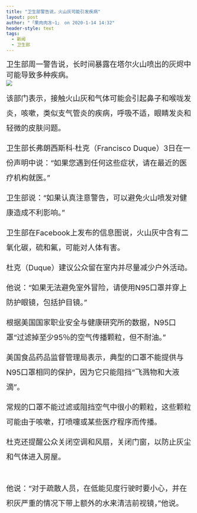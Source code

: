 ```yaml
---
title: "卫生部警告说，火山灰可能引发疾病"
layout: post
author: "「果肉肉冻~1」 on 2020-1-14 14:32"
header-style: text
tags:
  - 新闻
  - 卫生部
---
```


<head></head>
<body>
 <font color="#222222"><font face="Baskerville, &amp;quot"><font style="font-size:20px">卫生部周一警告说，长时间暴露在塔尔火山喷出的灰烬中可能导致多种疾病。</font></font></font>
 <br> 
 <img src="https://www.manilatimes.net/wp-content/uploads/2020/01/130120_Agoncillo5.jpg" onload="thumbImg(this)">
 <br> 
 <p style="line-height:40px;text-indent:nullem;text-align:left"><font style="color:rgb(34, 34, 34)"><font face="Baskerville, &amp;quot"><font style="font-size:20px">该部门表示，接触火山灰和气体可能会引起鼻子和喉咙发炎，咳嗽，类似支气管炎的疾病，呼吸不适，眼睛发炎和轻微的皮肤问题。</font></font></font></p>
 <p style="line-height:40px;text-indent:nullem;text-align:left"><font style="color:rgb(34, 34, 34)"><font face="Baskerville, &amp;quot"><font style="font-size:20px">卫生部长弗朗西斯科·杜克（Francisco Duque）3日在一份声明中说：“如果您遇到任何这些症状，请在最近的医疗机构就医。”</font></font></font></p>
 <p style="line-height:40px;text-indent:nullem;text-align:left"><font style="color:rgb(34, 34, 34)"><font face="Baskerville, &amp;quot"><font style="font-size:20px">卫生部说：“如果认真注意警告，可以避免火山喷发对健康造成不利影响。”</font></font></font></p>
 <p style="line-height:40px;text-indent:nullem;text-align:left"><font style="color:rgb(34, 34, 34)"><font face="Baskerville, &amp;quot"><font style="font-size:20px">卫生部在Facebook上发布的信息图说，火山灰中含有二氧化碳，硫和氟，可能对人体有害。</font></font></font></p>
 <p style="line-height:40px;text-indent:nullem;text-align:left"><font style="color:rgb(34, 34, 34)"><font face="Baskerville, &amp;quot"><font style="font-size:20px">杜克（Duque）建议公众留在室内并尽量减少户外活动。</font></font></font></p>
 <p style="line-height:40px;text-indent:nullem;text-align:left"><font style="color:rgb(34, 34, 34)"><font face="Baskerville, &amp;quot"><font style="font-size:20px">他说：“如果无法避免室外冒险，请使用N95口罩并穿上防护眼镜，包括护目镜。”</font></font></font></p>
 <p style="line-height:40px;text-indent:nullem;text-align:left"><font style="color:rgb(34, 34, 34)"><font face="Baskerville, &amp;quot"><font style="font-size:20px">根据美国国家职业安全与健康研究所的数据，N95口罩“过滤掉至少95％的空气传播颗粒，但不耐油。”</font></font></font></p>
 <p style="line-height:40px;text-indent:nullem;text-align:left"><font style="color:rgb(34, 34, 34)"><font face="Baskerville, &amp;quot"><font style="font-size:20px">美国食品药品监督管理局表示，典型的口罩不能提供与N95口罩相同的保护，因为它只能阻挡“飞溅物和大液滴”。</font></font></font></p>
 <p style="line-height:40px;text-indent:nullem;text-align:left"><font style="color:rgb(34, 34, 34)"><font face="Baskerville, &amp;quot"><font style="font-size:20px">常规的口罩不能过滤或阻挡空气中很小的颗粒，这些颗粒可能由于咳嗽，打喷嚏或某些医疗程序而传播。</font></font></font></p>
 <p style="line-height:40px;text-indent:nullem;text-align:left"><font style="color:rgb(34, 34, 34)"><font face="Baskerville, &amp;quot"><font style="font-size:20px">杜克还提醒公众关闭空调和风扇，关闭门窗，以防止灰尘和气体进入房屋。</font></font></font></p>
 <br> 
 <p style="line-height:40px;text-indent:nullem;text-align:left"><font style="color:rgb(34, 34, 34)"><font face="Baskerville, &amp;quot"><font style="font-size:20px">他说：“对于疏散人员，在低能见度行驶时要小心，并在积灰严重的情况下带上额外的水来清洁前视镜，”他说。</font></font></font></p>
 <br>
</body>


